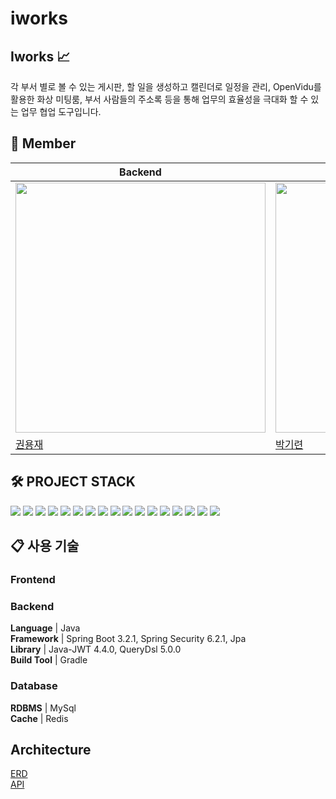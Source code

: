 # iworks


## Iworks :chart_with_upwards_trend:

각 부서 별로 볼 수 있는 게시판, 할 일을 생성하고 캘린더로 일정을 관리, OpenVidu를 활용한 화상 미팅룸, 부서 사람들의 주소록 등을 통해 업무의 효율성을 극대화 할 수 있는 업무 협업 도구입니다.  

## :construction_worker: Member


| Backend | Backend | Backend | Backend | Frontend | Frontend |
|--|--|--|--|--|--|
| <img src="https://avatars.githubusercontent.com/u/71250502?v=4" width=400px alt=""/> | <img src="https://avatars.githubusercontent.com/u/62732145?v=4" width=400px alt=""/> |<img src="https://avatars.githubusercontent.com/u/93829156?v=4" width=400px alt=""/>	|	<img src="https://avatars.githubusercontent.com/u/88698607?v=4" width=400px alt=""/>	| <img src="https://avatars.githubusercontent.com/u/47100178?v=4" width=400px alt=""/>|<img src="https://avatars.githubusercontent.com/u/138846430?v=4" width=400px alt=""/>	|	<img src="" width=400px alt=""/> |
| [권용재](https://github.com/DevYJKwon) | [박기련](https://github.com/parkgr95) |[이수현](https://github.com/suhyeon06) | [한지원](https://github.com/jiwon83) | [김지용](https://github.com/gimjiyong) | [진창현](https://github.com/JDomynic) |

## 🛠️ PROJECT STACK

<img src="https://img.shields.io/badge/Spring-6DB33F?style=flat&logo=Spring&logoColor=white"/>
<img src="https://img.shields.io/badge/Spring Boot-6DB33F?style=flat&logo=SpringBoot&logoColor=white"/>
<img src="https://img.shields.io/badge/Spring Security-6DB33F?style=flat&logo=Spring Security&logoColor=white"/>
<img src="https://img.shields.io/badge/MySQL-4479A1?style=flat&logo=MySQL&logoColor=white"/>
<img src="https://img.shields.io/badge/gradle-02303A?style=flat&logo=gradle&logoColor=white"/> 
<img src="https://img.shields.io/badge/WebRTC-333333?style=flat&logo=WebRTC&logoColor=white"/>
<img src="https://img.shields.io/badge/redis-DC382D?style=flat&logo=redis&logoColor=white"/> 
<img src="https://img.shields.io/badge/docker-2496ED?style=flat&logo=docker&logoColor=white"/> 
<img src="https://img.shields.io/badge/nginx-009639?style=flat&logo=nginx&logoColor=white"/> 
<img src="https://img.shields.io/badge/amazonec2-FF9900?style=flat&logo=amazonec2&logoColor=white"/> 
<img src="https://img.shields.io/badge/gitlab-FC6D26?style=flat&logo=gitlab&logoColor=white"/>
<img src="https://img.shields.io/badge/jira-0052CC?style=flat&logo=jira&logoColor=white"/>
<img src="https://img.shields.io/badge/Mattermost-0058CC?style=flat&logo=Mattermost&logoColor=white"/>
<img src="https://img.shields.io/badge/jenkins-D24939?style=flat&logo=jenkins&logoColor=white"/>
<img src="https://img.shields.io/badge/react-2496ED?style=flat&logo=react&logoColor=white"/>
<img src="https://img.shields.io/badge/TypeScript-3178C6?style=flat&logo=typescript&logoColor=white"/>
<img src="https://img.shields.io/badge/axios-5A29E4?style=flat&logo=axios&logoColor=white"/>

## 📋 사용 기술

### Frontend

### Backend
**Language** | Java  
**Framework** | Spring Boot 3.2.1, Spring Security 6.2.1, Jpa  
**Library** | Java-JWT 4.4.0, QueryDsl 5.0.0  
**Build Tool** | Gradle  

### Database

**RDBMS** | MySql  
**Cache** | Redis

## Architecture

[ERD](https://www.erdcloud.com/d/bmcCQb9ZDkHKXPB2w)  
[API](https://www.notion.so/API-61a0b229b77b42b2b576673793a0c7bd?pvs=4)



